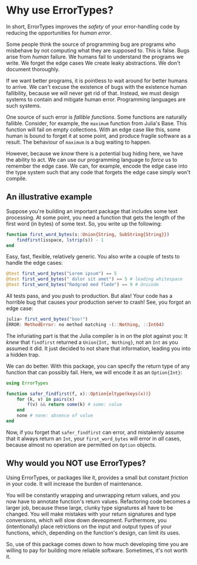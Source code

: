 # Why use ErrorTypes?
In short, ErrorTypes improves the _safety_ of your error-handling code by reducing the opportunities for _human error_.

Some people think the source of programming bug are programs who misbehave by not computing what they are supposed to. This is false. Bugs arise from _human_ failure. We humans fail to understand the programs we write. We forget the edge cases We create leaky abstractions. We don't document thoroughly.

If we want better programs, it is pointless to wait around for better humans to arrive. We can't excuse the existence of bugs with the existence human fallibility, because we will never get rid of that. Instead, we must design systems to contain and mitigate human error. Programming languages are such systems.

One source of such error is _fallible functions_. Some functions are naturally fallible. Consider, for example, the `maximum` function from Julia's Base. This function will fail on empty collections. With an edge case like this, some human is bound to forget it at some point, and produce fragile software as a result. The behaviour of `maximum` is a bug waiting to happen.

However, because we *know* there is a potential bug hiding here, we have the ability to act. We can use our programming language to _force_ us to remember the edge case. We can, for example, encode the edge case into the type system such that any code that forgets the edge case simply won't compile.

## An illustrative example

Suppose you're building an important package that includes some text processing. At some point, you need a function that gets the length of the first word (in bytes) of some text. So, you write up the following:

```julia
function first_word_bytes(s::Union{String, SubString{String}})
    findfirst(isspace, lstrip(s)) - 1
end
```
Easy, fast, flexible, relatively generic. You also write a couple of tests to handle the edge cases:

```julia
@test first_word_bytes("Lorem ipsum") == 5
@test first_word_bytes(" dolor sit amet") == 5 # leading whitespace
@test first_word_bytes("Rødgrød med fløde") == 9 # Unicode
```

All tests pass, and you push to production. But alas! Your code has a horrible bug that causes your production server to crash! See, you forgot an edge case:

```julia
julia> first_word_bytes("boo!")
ERROR: MethodError: no method matching -(::Nothing, ::Int64)
```

The infuriating part is that the Julia compiler is in on the plot against you: It *knew* that `findfirst` returned a `Union{Int, Nothing}`, not an `Int` as you assumed it did. It just decided to not share that information, leading you into a hidden trap.

We can do better. With this package, you can specify the return type of any function that can possibly fail. Here, we will encode it as an `Option{Int}`:

```julia
using ErrorTypes

function safer_findfirst(f, x)::Option{eltype(keys(x))}
    for (k, v) in pairs(x)
        f(v) && return some(k) # some: value
    end
    none # none: absence of value
end
```

Now, if you forget that `safer_findfirst` can error, and mistakenly assume that it always return an `Int`, your `first_word_bytes` will error in _all_ cases, because almost no operation are permitted on `Option` objects.

## Why would you NOT use ErrorTypes?
Using ErrorTypes, or packages like it, provides a small but constant _friction_ in your code. It will increase the burden of maintenance.

You will be constantly wrapping and unwrapping return values, and you now have to annotate function's return values. Refactoring code becomes a larger job, because these large, clunky type signatures all have to be changed. You will make mistakes with your return signatures and type conversions, which will slow down deveopment. Furthermore, you (intentionally) place retrictions on the input and output types of your functions, which, depending on the function's design, can limit its uses.

So, use of this package comes down to how much developing time you are willing to pay for building more reliable software. Sometimes, it's not worth it.
